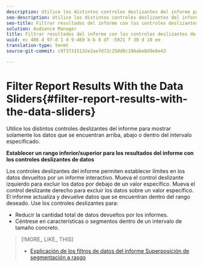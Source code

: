 ```yaml
---
description: Utilice los distintos controles deslizantes del informe para mostrar solamente los datos que se encuentran arriba, abajo o dentro del intervalo especificado.
seo-description: Utilice los distintos controles deslizantes del informe para mostrar solamente los datos que se encuentran arriba, abajo o dentro del intervalo especificado.
seo-title: Filtrar resultados del informe con los controles deslizantes de datos
solution: Audience Manager
title: Filtrar resultados del informe con los controles deslizantes de datos
uuid: ec 486 d 97-d 1 d 9-469 b-b 8 df -5821 f 30 d 10 ee
translation-type: tm+mt
source-git-commit: c9737315132e2ae7d72c250d8c196abe8d9e0e43

---
```



# Filter Report Results With the Data Sliders{#filter-report-results-with-the-data-sliders}

Utilice los distintos controles deslizantes del informe para mostrar solamente los datos que se encuentran arriba, abajo o dentro del intervalo especificado.

<!-- 

c_reach_slider.xml

 -->

**Establecer un rango inferior/superior para los resultados del informe con los controles deslizantes de datos**

Los controles deslizantes del informe permiten establecer límites en los datos devueltos por un informe interactivo. Mueva el control deslizante izquierdo para excluir los datos por debajo de un valor específico. Mueva el control deslizante derecho para excluir los datos sobre un valor específico. El informe actualiza y devuelve datos que se encuentran dentro del rango deseado. Use los controles deslizantes para:

* Reducir la cantidad total de datos devueltos por los informes.
* Céntrese en características o segmentos dentro de un intervalo de tamaño concreto.

>[!MORE_ LIKE_ THIS]
>
>* [Explicación de los filtros de datos del informe Superposición de segmentación a rasgo](../../reporting/dynamic-reports/segment-trait-overlap-report.md#data-filters-s2t-report)

